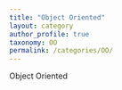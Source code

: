 ```yaml
---
title: "Object Oriented"
layout: category
author_profile: true
taxonomy: OO
permalink: /categories/OO/
---
```


Object Oriented
